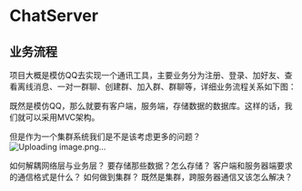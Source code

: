 # ChatServer
## 业务流程
项目大概是模仿QQ去实现一个通讯工具，主要业务分为注册、登录、加好友、查看离线消息、一对一群聊、创建群、加入群、群聊等，详细业务流程关系如下图： 

既然是模仿QQ，那么就要有客户端，服务端，存储数据的数据库。这样的话，我们就可以采用MVC架构。

但是作为一个集群系统我们是不是该考虑更多的问题？
![Uploading image.png…]()

如何解耦网络层与业务层？
要存储那些数据？怎么存储？
客户端和服务器端要求的通信格式是什么？
如何做到集群？
既然是集群，跨服务器通信又该怎么解决？
